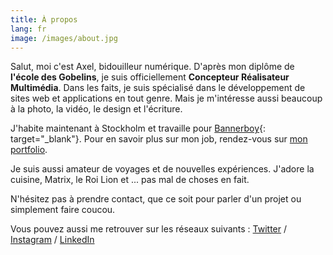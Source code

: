 ```yaml
---
title: À propos
lang: fr
image: /images/about.jpg
---
```


Salut, moi c'est Axel, bidouilleur numérique. D'après mon diplôme de **l'école des Gobelins**, je suis officiellement **Concepteur Réalisateur Multimédia**. Dans les faits, je suis spécialisé dans le développement de sites web et applications en tout genre. Mais je m'intéresse aussi beaucoup à la photo, la vidéo, le design et l'écriture. 

J'habite maintenant à Stockholm et travaille pour [Bannerboy](http://bannerboy.com){: target="_blank"}. Pour en savoir plus sur mon job, rendez-vous sur [mon portfolio](http://rock.bzh).

Je suis aussi amateur de voyages et de nouvelles expériences. J'adore la cuisine, Matrix, le Roi Lion et ... pas mal de choses en fait.

N'hésitez pas à prendre contact, que ce soit pour parler d'un projet ou simplement faire coucou.

Vous pouvez aussi me retrouver sur les réseaux suivants :
[Twitter](http://twitter.com/nineties_panda) / [Instagram](http://instagram.com/axel.rock) / [LinkedIn](https://www.linkedin.com/profile/view?id=331565155)
